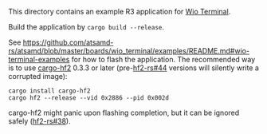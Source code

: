 This directory contains an example R3 application for [Wio Terminal][1].

Build the application by `cargo build --release`.

See <https://github.com/atsamd-rs/atsamd/blob/master/boards/wio_terminal/examples/README.md#wio-terminal-examples> for how to flash the application. The recommended way is to use [cargo-hf2][2] 0.3.3 or later (pre-[hf2-rs#44][1] versions will silently write a corrupted image):

```shell
cargo install cargo-hf2
cargo hf2 --release --vid 0x2886 --pid 0x002d
```

cargo-hf2 might panic upon flashing completion, but it can be ignored safely ([hf2-rs#38][2]).

[1]: https://github.com/jacobrosenthal/hf2-rs/pull/44
[2]: https://github.com/jacobrosenthal/hf2-rs/issues/38
